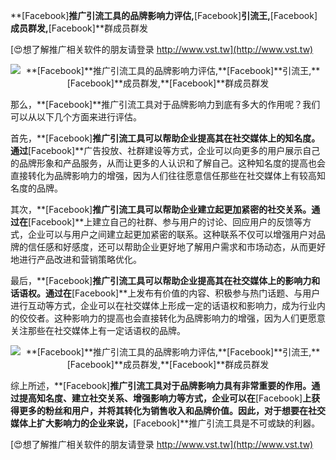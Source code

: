 **[Facebook]**推广引流工具的品牌影响力评估,**[Facebook]**引流王,**[Facebook]**成员群发,**[Facebook]**群成员群发

[😍想了解推广相关软件的朋友请登录 http://www.vst.tw](http://www.vst.tw)

 <center><img src="https://vst.tw/MP4/tuiguang/png/8.png" alt="**[Facebook]**推广引流工具的品牌影响力评估,**[Facebook]**引流王,**[Facebook]**成员群发,**[Facebook]**群成员群发"></center>

那么，**[Facebook]**推广引流工具对于品牌影响力到底有多大的作用呢？我们可以从以下几个方面来进行评估。

首先，**[Facebook]**推广引流工具可以帮助企业提高其在社交媒体上的知名度。通过**[Facebook]**广告投放、社群建设等方式，企业可以向更多的用户展示自己的品牌形象和产品服务，从而让更多的人认识和了解自己。这种知名度的提高也会直接转化为品牌影响力的增强，因为人们往往愿意信任那些在社交媒体上有较高知名度的品牌。

其次，**[Facebook]**推广引流工具可以帮助企业建立起更加紧密的社交关系。通过在**[Facebook]**上建立自己的社群、参与用户的讨论、回应用户的反馈等方式，企业可以与用户之间建立起更加紧密的联系。这种联系不仅可以增强用户对品牌的信任感和好感度，还可以帮助企业更好地了解用户需求和市场动态，从而更好地进行产品改进和营销策略优化。

最后，**[Facebook]**推广引流工具可以帮助企业提高其在社交媒体上的影响力和话语权。通过在**[Facebook]**上发布有价值的内容、积极参与热门话题、与用户进行互动等方式，企业可以在社交媒体上形成一定的话语权和影响力，成为行业内的佼佼者。这种影响力的提高也会直接转化为品牌影响力的增强，因为人们更愿意关注那些在社交媒体上有一定话语权的品牌。

 <center><img src="https://vst.tw/MP4/tuiguang/png/4.png" alt="**[Facebook]**推广引流工具的品牌影响力评估,**[Facebook]**引流王,**[Facebook]**成员群发,**[Facebook]**群成员群发"></center>

综上所述，**[Facebook]**推广引流工具对于品牌影响力具有非常重要的作用。通过提高知名度、建立社交关系、增强影响力等方式，企业可以在**[Facebook]**上获得更多的粉丝和用户，并将其转化为销售收入和品牌价值。因此，对于想要在社交媒体上扩大影响力的企业来说，**[Facebook]**推广引流工具是不可或缺的利器。

[😍想了解推广相关软件的朋友请登录 http://www.vst.tw](http://www.vst.tw)




